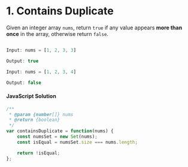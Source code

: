 # 1. Contains Duplicate

Given an integer array `nums`, return `true` if any value appears **more than once** in the array, otherwise return `false`.

```javascript

Input: nums = [1, 2, 3, 3]

Output: true

```

```javascript
Input: nums = [1, 2, 3, 4]

Output: false

```



#### JavaScript Solution

```javascript
/**
 * @param {number[]} nums
 * @return {boolean}
 */
var containsDuplicate = function(nums) {
    const numsSet = new Set(nums);
    const isEqual = numsSet.size === nums.length;

    return !isEqual;
};

```



